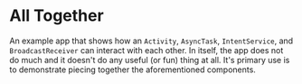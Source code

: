 # All Together

An example app that shows how an `Activity`, `AsyncTask`, `IntentService`, and `BroadcastReceiver` can interact with each other. In itself, the app does not do much and it doesn't do any useful (or fun) thing at all. It's primary use is to demonstrate piecing together the aforementioned components.
